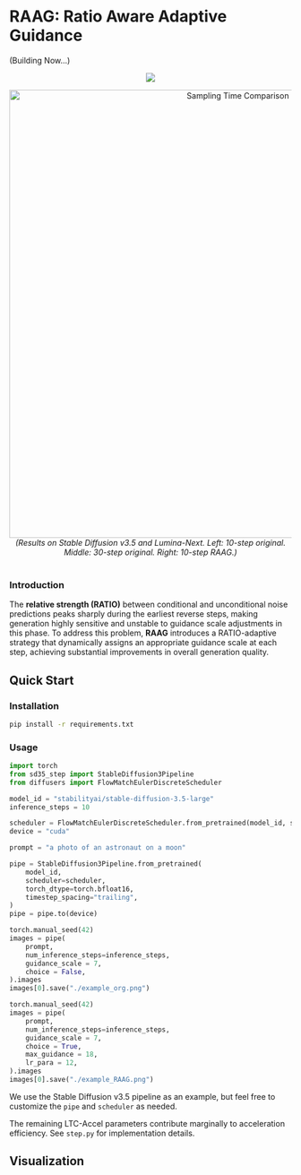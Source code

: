 # RAAG: Ratio Aware Adaptive Guidance

(Building Now...)

<p align="center">
  <a href="https://arxiv.org/abs/2508.03442">
    <img src="https://img.shields.io/badge/arXiv-2503.09675-b31b1b.svg">
  </a>
</p>

<div align="center">
  <img src="figures/head_dispaly.png" alt="Sampling Time Comparison" width="800">
  <br>
  <em>
      (Results on Stable Diffusion v3.5 and Lumina-Next. Left: 10-step original. Middle: 30-step original. Right: 10-step RAAG.) 
  </em>
</div>
<br>

### Introduction

The **relative strength (RATIO)** between conditional and unconditional noise predictions peaks sharply during the earliest reverse steps, making generation highly sensitive and unstable to guidance scale adjustments in this phase. To address this problem, **RAAG** introduces a RATIO-adaptive strategy that dynamically assigns an appropriate guidance scale at each step, achieving substantial improvements in overall generation quality.


## Quick Start

### Installation

```bash
pip install -r requirements.txt
```

### Usage

```python
import torch
from sd35_step import StableDiffusion3Pipeline
from diffusers import FlowMatchEulerDiscreteScheduler

model_id = "stabilityai/stable-diffusion-3.5-large"
inference_steps = 10

scheduler = FlowMatchEulerDiscreteScheduler.from_pretrained(model_id, subfolder="scheduler")
device = "cuda"

prompt = "a photo of an astronaut on a moon"

pipe = StableDiffusion3Pipeline.from_pretrained(
    model_id, 
    scheduler=scheduler,  
    torch_dtype=torch.bfloat16, 
    timestep_spacing="trailing",
)
pipe = pipe.to(device)

torch.manual_seed(42)
images = pipe(
    prompt, 
    num_inference_steps=inference_steps, 
    guidance_scale = 7,
    choice = False,
).images
images[0].save("./example_org.png")

torch.manual_seed(42)
images = pipe(
    prompt, 
    num_inference_steps=inference_steps, 
    guidance_scale = 7,
    choice = True,
    max_guidance = 18, 
    lr_para = 12,  
).images
images[0].save("./example_RAAG.png")
```

We use the Stable Diffusion v3.5 pipeline as an example, but feel free to customize the `pipe` and `scheduler` as needed.

The remaining LTC-Accel parameters contribute marginally to acceleration efficiency. See `step.py` for implementation details.

## Visualization


